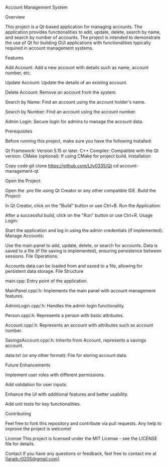 Account Management System


Overview


This project is a Qt-based application for managing accounts. The application provides functionalities to add, update, delete, search by name, and search by number of accounts. The project is intended to demonstrate the use of Qt for building GUI applications with functionalities typically required in account management systems.

Features


Add Account: Add a new account with details such as name, account number, etc.

Update Account: Update the details of an existing account.

Delete Account: Remove an account from the system.

Search by Name: Find an account using the account holder's name.

Search by Number: Find an account using the account number.

Admin Login: Secure login for admins to manage the account data.

Prerequisites

Before running this project, make sure you have the following installed:

Qt Framework: Version 5.15 or later.
C++ Compiler: Compatible with the Qt version.
CMake (optional): If using CMake for project build.
Installation

Copy code
git clone https://github.com/Lily0335/Qt
cd account-management-qt

Open the Project:

Open the .pro file using Qt Creator or any other compatible IDE.
Build the Project:

In Qt Creator, click on the "Build" button or use Ctrl+B.
Run the Application:

After a successful build, click on the "Run" button or use Ctrl+R.
Usage
Login:

Start the application and log in using the admin credentials (if implemented).
Manage Accounts:

Use the main panel to add, update, delete, or search for accounts.
Data is saved to a file (if file saving is implemented), ensuring persistence between sessions.
File Operations:

Accounts data can be loaded from and saved to a file, allowing for persistent data storage.
File Structure

main.cpp: Entry point of the application.

MainPanel.cpp/.h: Implements the main panel with account management features.

AdminLogin.cpp/.h: Handles the admin login functionality.

Person.cpp/.h: Represents a person with basic attributes.

Account.cpp/.h: Represents an account with attributes such as account number.

SavingsAccount.cpp/.h: Inherits from Account, represents a savings account.

data.txt (or any other format): File for storing account data.

Future Enhancements

Implement user roles with different permissions.

Add validation for user inputs.

Enhance the UI with additional features and better usability.

Add unit tests for key functionalities.

Contributing

Feel free to fork this repository and contribute via pull requests. Any help to improve the project is welcome!

License
This project is licensed under the MIT License - see the LICENSE file for details.

Contact
If you have any questions or feedback, feel free to contact me at [laraib.r0205@gmail.com].


